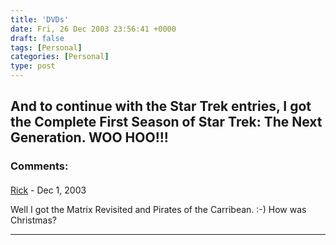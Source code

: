 ```yaml
---
title: 'DVDs'
date: Fri, 26 Dec 2003 23:56:41 +0000
draft: false
tags: [Personal]
categories: [Personal]
type: post
---
```


And to continue with the Star Trek entries, I got the Complete First Season of Star Trek: The Next Generation. WOO HOO!!!
---
### Comments:
#### 
[Rick]( "rickvh@speakeasy.net") - <time datetime="2003-12-29 13:28:25">Dec 1, 2003</time>

Well I got the Matrix Revisited and Pirates of the Carribean. :-) How was Christmas?
<hr />
